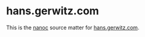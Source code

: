 hans.gerwitz.com
========

This is the [nanoc](http://nanoc.ws) source matter for [hans.gerwitz.com](http://hans.gerwitz.com/).